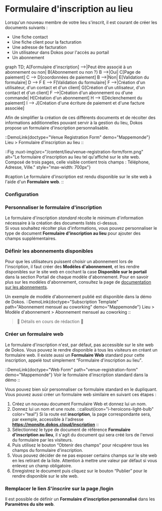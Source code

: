 # Formulaire d'inscription au lieu

Lorsqu'un nouveau membre de votre lieu s'inscrit, il est courant de créer les documents suivants :
- Une fiche contact
- Une fiche client pour la facturation
- Une adresse de facturation
- Un utilisateur dans Dokos pour l'accès au portail
- Un abonnement

<mermaid>
graph TD;
  A[Formulaire d'inscription] -->|Peut être associé à un abonnement ou non| B{Abonnement ou non ?}
  B -->|Oui| C[Page de paiement]
  C --> D[coordonnées de paiement]
  B -->|Non| E[Validation du formulaire]
  D --> F
  E --> F[Validation du formulaire]
  F -->|Création d'un utilisateur, d'un contact et d'un client| G[Création d'un utilisateur, d'un contact et d'un client]
  F -->|Création d'un abonnement ou d'une commande| H[Création d'un abonnement]
  H --> I[Déclenchement du paiement]
  I --> J[Création d'une écriture de paiement et d'une facture associée]
</mermaid>

Afin de simplifier la création de ces différents documents et de récolter des informations additionnelles pouvant servir à la gestion du lieu, Dokos propose un formulaire d'inscription personnalisable.

::DemoLink{doctype="Venue Registration Form" demo="Mappemonde"}
Lieu > Formulaire d'inscription au lieu
::

::Fig
:nuxt-img{src="/content/lieu/venue-registration-form/form.png" alt="Le formulaire d'inscription au lieu tel qu'affiché sur le site web. Composé de trois pages, celle visible contient trois champs : Téléphone, Adresse, Ville." style="max-width: 700px"}

#caption
Le formulaire d'inscription est rendu disponible sur le site web à l'aide d'un **Formulaire web**.
::

### Configuration

### Personnaliser le formulaire d'inscription

Le formulaire d'inscription *standard* récolte le minimum d'information nécessaire à la création des documents listés ci-dessus.  
Si vous souhaitez récolter plus d'informations, vous pouvez personnaliser le type de document **Formulaire d'inscription au lieu** pour ajouter des champs supplémentaires.  

### Définir les abonnements disponibles

Pour que les utilisateurs puissent choisir un abonnement lors de l'inscription, il faut créer des **Modèles d'abonnement**, et les rendre disponibles sur le site web en cochant la case **Disponible sur le portail** dans la section Portail de chaque modèle d'abonnement. Pour en savoir plus sur les modèles d'abonnement, consultez la page de [documentation sur les abonnements](/dokos/ventes/abonnements).

Un exemple de modèle d'abonnement publié est disponible dans la démo de Dokos.
::DemoLink{doctype="Subscription Template" path="Abonnement mensuel au coworking" demo="Mappemonde"}
Lieu > Modèle d'abonnement > Abonnement mensuel au coworking
::

> :construction: Détails en cours de rédaction :construction:

### Créer un formulaire web

Le formulaire d'inscription n'est, par défaut, pas accessible sur le site web de Dokos.
Vous pouvez le rendre disponible à tous les visiteurs en créant un formulaire web.
Il existe aussi un **Formulaire Web** standard pour cette inscription, appelé tout simplement <q>Formulaire d'inscription au lieu</q>.

::DemoLink{doctype="Web Form" path="venue-registration-form" demo="Mappemonde"}
Voir le formulaire d'inscription standard dans la démo
::

Vous pouvez bien sûr personnaliser ce formulaire standard en le dupliquant.
Vous pouvez aussi créer un formulaire web similaire en suivant ces étapes :

1. Créez un nouveau document Formulaire Web et donnez lui un nom.
1. Donnez lui un nom et une route.
::callout{icon="i-heroicons-light-bulb" color="teal"}
Si la route est **inscription**, la page correspondante sera, par exemple, accessible à l'adresse **https://monsite.dokos.cloud/inscription**
::
1. Sélectionnez le type de document de référence **Formulaire d'inscription au lieu**, il s'agit du document qui sera créé lors de l'envoi du formulaire par les visiteurs.
1. Puis utilisez le bouton <q>Obtenir des champs</q> pour récupérer tous les champs du formulaire d'inscription.
1. Vous pouvez décider de ne pas exposer certains champs sur le site web en les retirant de la liste. Attention à mettre une valeur par défaut si vous enlevez un champ obligatoire.
1. Enregistrez le document puis cliquez sur le bouton <q>Publier</q> pour le rendre disponible sur le site web.

### Remplacer le lien _S'inscrire_ sur la page /login

Il est possible de définir un **Formulaire d'inscription personnalisé** dans les **Paramètres du site web**.

<!--


Sur la page de connexion, sous le formulaire de connexion à Dokos, il y a un lien vers le formulaire d'inscription **Standard**.

Il est possible de modifier ce lien pour rediriger les utilisateurs vers votre formulaire d'inscription au lieu.

Pour cela, allez dans **Script du site web** et ajoutez le script suivant:

```js
frappe.ready(() => {
    $(".sign-up-message").html("Pas encore de compte ? <a href='/venue-registration-form'>S'inscrire</a>")
})
```

Ce script va permettre de remplacer le message original par un message qui vous convient et un lien vers votre formulaire.  
Dans l'exemple ci-dessus, le lien est __/venue-registration-form__, vous pouvez évidemment le remplacer par l'URL que vous avez configuré dans votre formulaire web.

-->